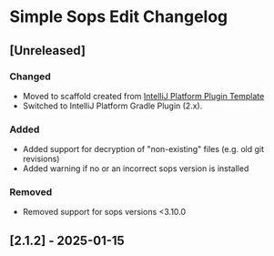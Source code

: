 <!-- Keep a Changelog guide -> https://keepachangelog.com -->

# Simple Sops Edit Changelog

## [Unreleased]

### Changed
- Moved to scaffold created from [IntelliJ Platform Plugin Template](https://github.com/JetBrains/intellij-platform-plugin-template)
- Switched to IntelliJ Platform Gradle Plugin (2.x).

### Added
- Added support for decryption of "non-existing" files (e.g. old git revisions)
- Added warning if no or an incorrect sops version is installed 

### Removed
- Removed support for sops versions <3.10.0

## [2.1.2] - 2025-01-15
